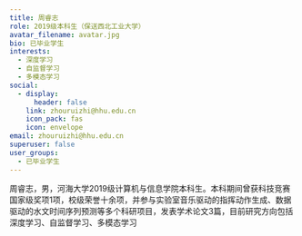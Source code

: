 ```yaml
---
title: 周睿志
role: 2019级本科生（保送西北工业大学）
avatar_filename: avatar.jpg
bio: 已毕业学生
interests:
  - 深度学习
  - 自监督学习
  - 多模态学习
social:
  - display:
      header: false
    link: zhouruizhi@hhu.edu.cn
    icon_pack: fas
    icon: envelope
email: zhouruizhi@hhu.edu.cn
superuser: false
user_groups:
  - 已毕业学生
---
```

周睿志，男，河海大学2019级计算机与信息学院本科生。本科期间曾获科技竞赛国家级奖项1项，校级荣誉十余项，并参与实验室音乐驱动的指挥动作生成、数据驱动的水文时间序列预测等多个科研项目，发表学术论文3篇，目前研究方向包括深度学习、自监督学习、多模态学习